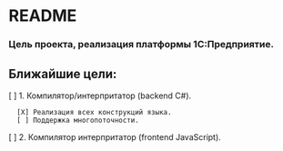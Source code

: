 # README #

### Цель проекта, реализация платформы 1С:Предприятие.

## Ближайшие цели:

[ ] 1. Компилятор/интерпритатор (backend C#).

      [X] Реализация всех конструкций языка.
      [ ] Поддержка многопоточности.
      
[ ] 2. Компилятор интерпритатор (frontend JavaScript).

